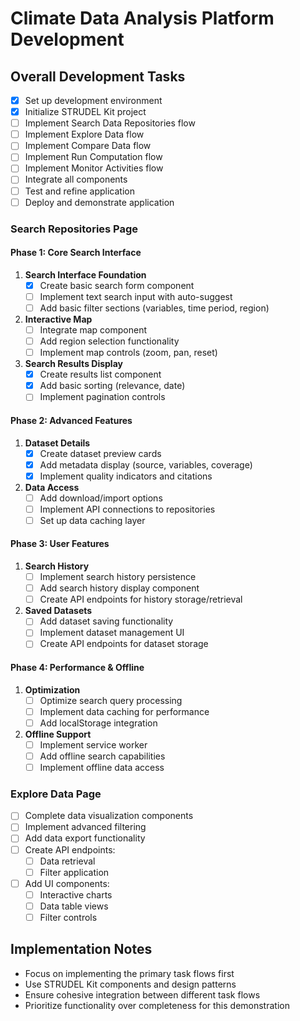 # Climate Data Analysis Platform Development

## Overall Development Tasks

- [x] Set up development environment
- [x] Initialize STRUDEL Kit project
- [ ] Implement Search Data Repositories flow
- [ ] Implement Explore Data flow
- [ ] Implement Compare Data flow
- [ ] Implement Run Computation flow
- [ ] Implement Monitor Activities flow
- [ ] Integrate all components
- [ ] Test and refine application
- [ ] Deploy and demonstrate application

### Search Repositories Page

#### Phase 1: Core Search Interface

1. **Search Interface Foundation**
   - [x] Create basic search form component
   - [ ] Implement text search input with auto-suggest
   - [ ] Add basic filter sections (variables, time period, region)

2. **Interactive Map**
   - [ ] Integrate map component
   - [ ] Add region selection functionality
   - [ ] Implement map controls (zoom, pan, reset)

3. **Search Results Display**
   - [x] Create results list component
   - [x] Add basic sorting (relevance, date)
   - [ ] Implement pagination controls

#### Phase 2: Advanced Features

1. **Dataset Details**
   - [x] Create dataset preview cards
   - [x] Add metadata display (source, variables, coverage)
   - [x] Implement quality indicators and citations

2. **Data Access**
   - [ ] Add download/import options
   - [ ] Implement API connections to repositories
   - [ ] Set up data caching layer

#### Phase 3: User Features

1. **Search History**
   - [ ] Implement search history persistence
   - [ ] Add search history display component
   - [ ] Create API endpoints for history storage/retrieval

2. **Saved Datasets**
   - [ ] Add dataset saving functionality
   - [ ] Implement dataset management UI
   - [ ] Create API endpoints for dataset storage

#### Phase 4: Performance & Offline

1. **Optimization**
   - [ ] Optimize search query processing
   - [ ] Implement data caching for performance
   - [ ] Add localStorage integration

2. **Offline Support**
   - [ ] Implement service worker
   - [ ] Add offline search capabilities
   - [ ] Implement offline data access

### Explore Data Page

- [ ] Complete data visualization components
- [ ] Implement advanced filtering
- [ ] Add data export functionality
- [ ] Create API endpoints:
  - [ ] Data retrieval
  - [ ] Filter application
- [ ] Add UI components:
  - [ ] Interactive charts
  - [ ] Data table views
  - [ ] Filter controls

## Implementation Notes

- Focus on implementing the primary task flows first
- Use STRUDEL Kit components and design patterns
- Ensure cohesive integration between different task flows
- Prioritize functionality over completeness for this demonstration
